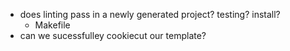 - does linting pass in a newly generated project? testing? install?
  - Makefile
- can we sucessfulley cookiecut our template?
